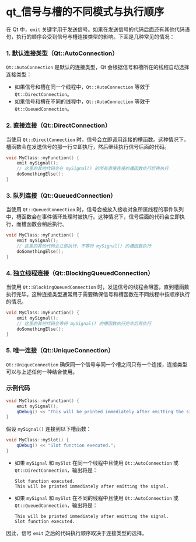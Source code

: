 # qt_信号与槽的不同模式与执行顺序

在 Qt 中，`emit` 关键字用于发送信号。如果在发送信号的代码后面还有其他代码语句，执行的顺序会受到信号与槽连接类型的影响。下面是几种常见的情况：

### 1. 默认连接类型（Qt::AutoConnection）

`Qt::AutoConnection` 是默认的连接类型，Qt 会根据信号和槽所在的线程自动选择连接类型：

- 如果信号和槽在同一个线程中，`Qt::AutoConnection` 等效于 `Qt::DirectConnection`。
- 如果信号和槽在不同的线程中，`Qt::AutoConnection` 等效于 `Qt::QueuedConnection`。

### 2. 直接连接（Qt::DirectConnection）

当使用 `Qt::DirectConnection` 时，信号会立即调用连接的槽函数。这种情况下，槽函数会在发送信号的那一行立即执行，然后继续执行信号后面的代码。

```cpp
void MyClass::myFunction() {
    emit mySignal();
    // 这里的其他代码会在 mySignal() 的所有直接连接的槽函数执行后再执行
    doSomethingElse();
}
```

### 3. 队列连接（Qt::QueuedConnection）

当使用 `Qt::QueuedConnection` 时，信号会被放入接收对象所属线程的事件队列中，槽函数会在事件循环处理时被执行。这种情况下，信号后面的代码会立即执行，而槽函数会稍后执行。

```cpp
void MyClass::myFunction() {
    emit mySignal();
    // 这里的其他代码会立即执行，不等待 mySignal() 的槽函数执行
    doSomethingElse();
}
```

### 4. 独立线程连接（Qt::BlockingQueuedConnection）

当使用 `Qt::BlockingQueuedConnection` 时，发送信号的线程会阻塞，直到槽函数执行完毕。这种连接类型通常用于需要确保信号和槽函数在不同线程中按顺序执行的情况。

```cpp
void MyClass::myFunction() {
    emit mySignal();
    // 这里的其他代码会等待 mySignal() 的槽函数执行完毕后再执行
    doSomethingElse();
}
```

### 5. 唯一连接（Qt::UniqueConnection）

`Qt::UniqueConnection` 确保同一个信号与同一个槽之间只有一个连接，连接类型可以与上述任何一种结合使用。

### 示例代码

```cpp
void MyClass::myFunction() {
    emit mySignal();
    qDebug() << "This will be printed immediately after emitting the signal.";
}
```

假设 `mySignal()` 连接到以下槽函数：

```cpp
void MyClass::mySlot() {
    qDebug() << "Slot function executed.";
}
```

- 如果 `mySignal` 和 `mySlot` 在同一个线程中且使用 `Qt::AutoConnection` 或 `Qt::DirectConnection`，输出将是：
  ```
  Slot function executed.
  This will be printed immediately after emitting the signal.
  ```

- 如果 `mySignal` 和 `mySlot` 在不同的线程中且使用 `Qt::AutoConnection` 或 `Qt::QueuedConnection`，输出将是：
  ```
  This will be printed immediately after emitting the signal.
  Slot function executed.
  ```

因此，信号 `emit` 之后的代码执行顺序取决于连接类型的选择。